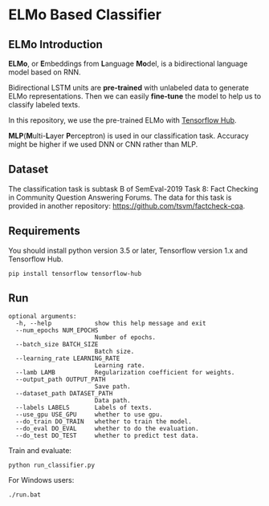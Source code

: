 # ELMo Based Classifier

## ELMo Introduction

**ELMo**, or **E**mbeddings from **L**anguage **Mo**del, is a bidirectional language model based on RNN.

Bidirectional LSTM units are **pre-trained** with unlabeled data to generate ELMo representations. Then we can easily **fine-tune** the model to help us to classify labeled texts.

In this repository, we use the pre-trained ELMo with [Tensorflow Hub](https://tfhub.dev/google/elmo/3).

**MLP**(**M**ulti-**L**ayer **P**erceptron) is used in our classification task. Accuracy might be higher if we used DNN or CNN rather than MLP.

## Dataset

The classification task is subtask B of SemEval-2019 Task 8: Fact Checking in Community Question Answering Forums. The data for this task is provided in another repository: https://github.com/tsvm/factcheck-cqa.

## Requirements

You should install python version 3.5 or later, Tensorflow version 1.x and Tensorflow Hub.

```
pip install tensorflow tensorflow-hub
```

## Run

```
optional arguments:
  -h, --help            show this help message and exit
  --num_epochs NUM_EPOCHS
                        Number of epochs.
  --batch_size BATCH_SIZE
                        Batch size.
  --learning_rate LEARNING_RATE
                        Learning rate.
  --lamb LAMB           Regularization coefficient for weights.
  --output_path OUTPUT_PATH
                        Save path.
  --dataset_path DATASET_PATH
                        Data path.
  --labels LABELS       Labels of texts.
  --use_gpu USE_GPU     whether to use gpu.
  --do_train DO_TRAIN   whether to train the model.
  --do_eval DO_EVAL     whether to do the evaluation.
  --do_test DO_TEST     whether to predict test data.
```

Train and evaluate:

```
python run_classifier.py
```

For Windows users:

```
./run.bat
```
